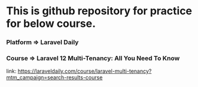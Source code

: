 # This is github repository for practice for below course.
### Platform => Laravel Daily
### Course => Laravel 12 Multi-Tenancy: All You Need To Know
link: https://laraveldaily.com/course/laravel-multi-tenancy?mtm_campaign=search-results-course
